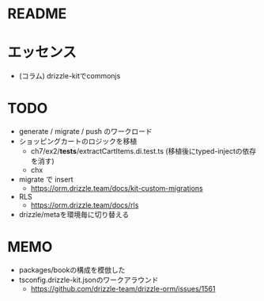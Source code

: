 # README

# エッセンス

- (コラム) drizzle-kitでcommonjs

# TODO

- generate / migrate / push のワークロード
- ショッピングカートのロジックを移植
  - ch7/ex2/__tests__/extractCartItems.di.test.ts (移植後にtyped-injectの依存を消す)
  - chx
- migrate で insert
  - https://orm.drizzle.team/docs/kit-custom-migrations
- RLS
  - https://orm.drizzle.team/docs/rls
- drizzle/metaを環境毎に切り替える

# MEMO

- packages/bookの構成を模倣した
- tsconfig.drizzle-kit.jsonのワークアラウンド
  - https://github.com/drizzle-team/drizzle-orm/issues/1561
